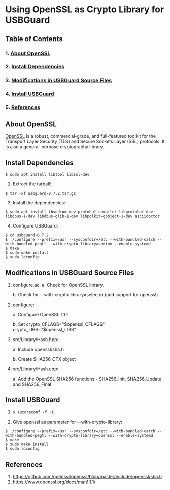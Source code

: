# Using OpenSSL as Crypto Library for USBGuard

## Table of Contents

### 1. [About OpenSSL](#about-openssl)

### 2. [Install Dependencies](#install-dependencies)

### 3. [Modifications in USBGuard Source Files](#modifications-in-usbguard-source-files)

### 4. [Install USBGuard](#install-usbguard)

### 5. [References](#references)

## About OpenSSL

[OpenSSL](https://www.openssl.org/) is a robust, commercial-grade, and full-featured toolkit for the Transport Layer Security (TLS) and Secure Sockets Layer (SSL) protocols. It is also a general-purpose cryptography library.

## Install Dependencies

```$ sudo apt install libtool libssl-dev```

1. Extract the tarball:

`$ tar -xf usbguard-0.7.2.tar.gz`

3. Install the dependencies:

`$ sudo apt install ibsodium-dev protobuf-compiler libprotobuf-dev libdbus-1-dev libdbus-glib-1-dev libpolkit-gobject-1-dev asciidoctor`

4. Configure USBGuard:

```
$ cd usbguard-0.7.2
$ ./configure --prefix=/usr --sysconfdir=/etc --with-bundled-catch --with-bundled-pegtl --with-crypto-library=sodium --enable-systemd
$ make
$ sudo make install
$ sudo ldconfig
```

## Modifications in USBGuard Source Files

1. configure.ac:
   a. Check for OpenSSL library.

   b. Check for --with-crypto-library=selector (add support for openssl)

2. configure:

   a. Configure OpenSSL 1.1.1

   b. Set crypto_CFLAGS="$openssl_CFLAGS" crypto_LIBS="$openssl_LIBS"

3. src/Library/Hash.hpp:

   a. Include openssl/sha.h

   b. Create SHA256_CTX object

4. src/Library/Hash.cpp:

   a. Add the OpenSSL SHA256 functions - SHA256_Init, SHA256_Update and SHA256_Final


## Install USBGuard

1. ```$ autoreconf -f -i```

2. Give openssl as parameter for --with-crypto-library:
```
$ ./configure --prefix=/usr --sysconfdir=/etc --with-bundled-catch --with-bundled-pegtl --with-crypto-library=openssl --enable-systemd
$ make
$ sudo make install
$ sudo ldconfig
```

## References

1. https://github.com/openssl/openssl/blob/master/include/openssl/sha.h
2. https://www.openssl.org/docs/man1.1.1/